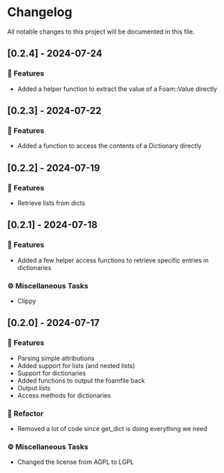 # Changelog

All notable changes to this project will be documented in this file.

## [0.2.4] - 2024-07-24

### 🚀 Features

- Added a helper function to extract the value of a Foam::Value directly

## [0.2.3] - 2024-07-22

### 🚀 Features

- Added a function to access the contents of a Dictionary directly

## [0.2.2] - 2024-07-19

### 🚀 Features

- Retrieve lists from dicts

## [0.2.1] - 2024-07-18

### 🚀 Features

- Added a few helper access functions to retrieve specific entries in dictionaries

### ⚙️ Miscellaneous Tasks

- Clippy

## [0.2.0] - 2024-07-17

### 🚀 Features

- Parsing simple attributions
- Added support for lists (and nested lists)
- Support for dictionaries
- Added functions to output the foamfile back
- Output lists
- Access methods for dictionaries

### 🚜 Refactor

- Removed a lot of code since get_dict is doing everything we need

### ⚙️ Miscellaneous Tasks

- Changed the license from AGPL to LGPL

<!-- generated by git-cliff -->
